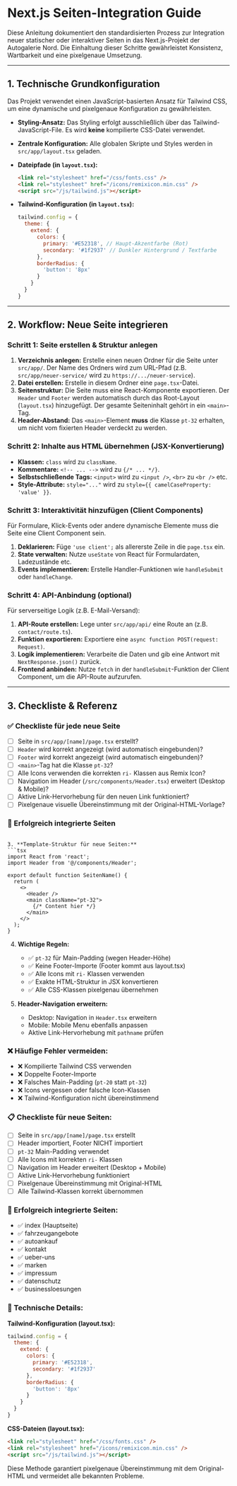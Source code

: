 # Next.js Seiten-Integration Guide

Diese Anleitung dokumentiert den standardisierten Prozess zur Integration neuer statischer oder interaktiver Seiten in das Next.js-Projekt der Autogalerie Nord. Die Einhaltung dieser Schritte gewährleistet Konsistenz, Wartbarkeit und eine pixelgenaue Umsetzung.

---

## 1. Technische Grundkonfiguration

Das Projekt verwendet einen JavaScript-basierten Ansatz für Tailwind CSS, um eine dynamische und pixelgenaue Konfiguration zu gewährleisten.

-   **Styling-Ansatz:** Das Styling erfolgt ausschließlich über das Tailwind-JavaScript-File. Es wird **keine** kompilierte CSS-Datei verwendet.
-   **Zentrale Konfiguration:** Alle globalen Skripte und Styles werden in `src/app/layout.tsx` geladen.

-   **Dateipfade (in `layout.tsx`):**
    ```html
    <link rel="stylesheet" href="/css/fonts.css" />
    <link rel="stylesheet" href="/icons/remixicon.min.css" />
    <script src="/js/tailwind.js"></script>
    ```
-   **Tailwind-Konfiguration (in `layout.tsx`):**
    ```javascript
    tailwind.config = {
      theme: {
        extend: {
          colors: {
            primary: '#E52318', // Haupt-Akzentfarbe (Rot)
            secondary: '#1f2937' // Dunkler Hintergrund / Textfarbe
          },
          borderRadius: {
            'button': '8px'
          }
        }
      }
    }
    ```

---

## 2. Workflow: Neue Seite integrieren

### Schritt 1: Seite erstellen & Struktur anlegen

1.  **Verzeichnis anlegen:** Erstelle einen neuen Ordner für die Seite unter `src/app/`. Der Name des Ordners wird zum URL-Pfad (z.B. `src/app/neuer-service/` wird zu `https://.../neuer-service`).
2.  **Datei erstellen:** Erstelle in diesem Ordner eine `page.tsx`-Datei.
3.  **Seitenstruktur:** Die Seite muss eine React-Komponente exportieren. Der `Header` und `Footer` werden automatisch durch das Root-Layout (`layout.tsx`) hinzugefügt. Der gesamte Seiteninhalt gehört in ein `<main>`-Tag.
4.  **Header-Abstand:** Das `<main>`-Element **muss** die Klasse `pt-32` erhalten, um nicht vom fixierten Header verdeckt zu werden.

### Schritt 2: Inhalte aus HTML übernehmen (JSX-Konvertierung)

-   **Klassen:** `class` wird zu `className`.
-   **Kommentare:** `<!-- ... -->` wird zu `{/* ... */}`.
-   **Selbstschließende Tags:** `<input>` wird zu `<input />`, `<br>` zu `<br />` etc.
-   **Style-Attribute:** `style="..."` wird zu `style={{ camelCaseProperty: 'value' }}`.

### Schritt 3: Interaktivität hinzufügen (Client Components)

Für Formulare, Klick-Events oder andere dynamische Elemente muss die Seite eine Client Component sein.

1.  **Deklarieren:** Füge `'use client';` als allererste Zeile in die `page.tsx` ein.
2.  **State verwalten:** Nutze `useState` von React für Formulardaten, Ladezustände etc.
3.  **Events implementieren:** Erstelle Handler-Funktionen wie `handleSubmit` oder `handleChange`.

### Schritt 4: API-Anbindung (optional)

Für serverseitige Logik (z.B. E-Mail-Versand):

1.  **API-Route erstellen:** Lege unter `src/app/api/` eine Route an (z.B. `contact/route.ts`).
2.  **Funktion exportieren:** Exportiere eine `async function POST(request: Request)`.
3.  **Logik implementieren:** Verarbeite die Daten und gib eine Antwort mit `NextResponse.json()` zurück.
4.  **Frontend anbinden:** Nutze `fetch` in der `handleSubmit`-Funktion der Client Component, um die API-Route aufzurufen.

---

## 3. Checkliste & Referenz

### ✅ Checkliste für jede neue Seite

- [ ] Seite in `src/app/[name]/page.tsx` erstellt?
- [ ] `Header` wird korrekt angezeigt (wird automatisch eingebunden)?
- [ ] `Footer` wird korrekt angezeigt (wird automatisch eingebunden)?
- [ ] `<main>`-Tag hat die Klasse `pt-32`?
- [ ] Alle Icons verwenden die korrekten `ri-` Klassen aus Remix Icon?
- [ ] Navigation im Header (`/src/components/Header.tsx`) erweitert (Desktop & Mobile)?
- [ ] Aktive Link-Hervorhebung für den neuen Link funktioniert?
- [ ] Pixelgenaue visuelle Übereinstimmung mit der Original-HTML-Vorlage?

### 🎯 Erfolgreich integrierte Seiten
   ```

3. **Template-Struktur für neue Seiten:**
   ```tsx
   import React from 'react';
   import Header from '@/components/Header';

   export default function SeitenName() {
     return (
       <>
         <Header />
         <main className="pt-32">
           {/* Content hier */}
         </main>
       </>
     );
   }
   ```

4. **Wichtige Regeln:**
   - ✅ `pt-32` für Main-Padding (wegen Header-Höhe)
   - ✅ Keine Footer-Importe (Footer kommt aus layout.tsx)
   - ✅ Alle Icons mit `ri-` Klassen verwenden
   - ✅ Exakte HTML-Struktur in JSX konvertieren
   - ✅ Alle CSS-Klassen pixelgenau übernehmen

5. **Header-Navigation erweitern:**
   - Desktop: Navigation in `Header.tsx` erweitern
   - Mobile: Mobile Menu ebenfalls anpassen
   - Aktive Link-Hervorhebung mit `pathname` prüfen

### ❌ Häufige Fehler vermeiden:

- ❌ Kompilierte Tailwind CSS verwenden
- ❌ Doppelte Footer-Importe
- ❌ Falsches Main-Padding (`pt-20` statt `pt-32`)
- ❌ Icons vergessen oder falsche Icon-Klassen
- ❌ Tailwind-Konfiguration nicht übereinstimmend

### 📋 Checkliste für neue Seiten:

- [ ] Seite in `src/app/[name]/page.tsx` erstellt
- [ ] Header importiert, Footer NICHT importiert
- [ ] `pt-32` Main-Padding verwendet
- [ ] Alle Icons mit korrekten `ri-` Klassen
- [ ] Navigation im Header erweitert (Desktop + Mobile)
- [ ] Aktive Link-Hervorhebung funktioniert
- [ ] Pixelgenaue Übereinstimmung mit Original-HTML
- [ ] Alle Tailwind-Klassen korrekt übernommen

### 🎯 Erfolgreich integrierte Seiten:

- ✅ index (Hauptseite)
- ✅ fahrzeugangebote
- ✅ autoankauf
- ✅ kontakt
- ✅ ueber-uns
- ✅ marken
- ✅ impressum
- ✅ datenschutz
- ✅ businessloesungen

### 🔧 Technische Details:

**Tailwind-Konfiguration (layout.tsx):**
```javascript
tailwind.config = {
  theme: {
    extend: {
      colors: {
        primary: '#E52318',
        secondary: '#1f2937'
      },
      borderRadius: {
        'button': '8px'
      }
    }
  }
}
```

**CSS-Dateien (layout.tsx):**
```html
<link rel="stylesheet" href="/css/fonts.css" />
<link rel="stylesheet" href="/icons/remixicon.min.css" />
<script src="/js/tailwind.js"></script>
```

Diese Methode garantiert pixelgenaue Übereinstimmung mit dem Original-HTML und vermeidet alle bekannten Probleme.
